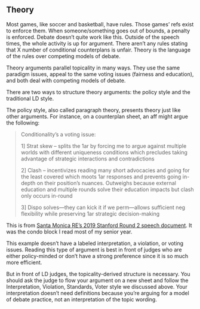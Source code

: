 ## Theory

Most games, like soccer and basketball, have rules. Those games’ refs exist to enforce them. When someone/something goes out of bounds, a penalty is enforced. Debate doesn’t quite work like this. Outside of the speech times, the whole activity is up for argument. There aren’t any rules stating that X number of conditional counterplans is unfair. Theory is the language of the rules over competing models of debate. 

Theory arguments parallel topicality in many ways. They use the same paradigm issues, appeal to the same voting issues (fairness and education), and both deal with competing models of debate.

There are two ways to structure theory arguments: the policy style and the traditional LD style.

The policy style, also called paragraph theory, presents theory just like other arguments. For instance, on a counterplan sheet, an aff might argue the following:

> Conditionality’s a voting issue:
>
> 1] Strat skew – splits the 1ar by forcing me to argue against multiple worlds with different uniqueness conditions which precludes taking advantage of strategic interactions and contradictions
>
> 2] Clash – incentivizes reading many short advocacies and going for the least covered which moots 1ar responses and prevents going in-depth on their position’s nuances. Outweighs because external education and multiple rounds solve their education impacts but clash only occurs in-round
>
> 3] Dispo solves—they can kick it if we perm—allows sufficient neg flexibility while preserving 1ar strategic decision-making

This is from [Santa Monica RE’s 2019 Stanford Round 2 speech document](https://hsld19.debatecoaches.org/download/Santa%20Monica/Evans%20Aff/Santa%20Monica-Evans-Aff-Stanford-Round2.docx). It was the condo block I read most of my senior year.

 This example doesn’t have a labeled interpretation, a violation, or voting issues. Reading this type of argument is best in front of judges who are either policy-minded or don’t have a strong preference since it is so much more efficient.

But in front of LD judges, the topicality-derived structure is necessary. You should ask the judge to flow your argument on a new sheet and follow the Interpretation, Violation, Standards, Voter style we discussed above. Your interpretation doesn’t need definitions because you’re arguing for a model of debate practice, not an interpretation of the topic wording.
